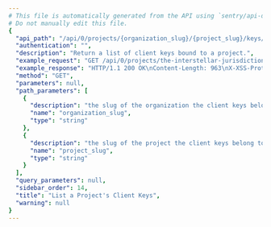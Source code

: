 ```yaml
---
# This file is automatically generated from the API using `sentry/api-docs/generator.py.`
# Do not manually edit this file.
{
  "api_path": "/api/0/projects/{organization_slug}/{project_slug}/keys/", 
  "authentication": "", 
  "description": "Return a list of client keys bound to a project.", 
  "example_request": "GET /api/0/projects/the-interstellar-jurisdiction/pump-station/keys/ HTTP/1.1\nHost: sentry.io\nAuthorization: Bearer <token>", 
  "example_response": "HTTP/1.1 200 OK\nContent-Length: 963\nX-XSS-Protection: 1; mode=block\nX-Content-Type-Options: nosniff\nContent-Language: en\nAccess-Control-Expose-Headers: X-Sentry-Error, Retry-After\nVary: Accept-Language, Cookie\nAccess-Control-Allow-Methods: GET, POST, HEAD, OPTIONS\nLink: <https://sentry.io/api/0/projects/the-interstellar-jurisdiction/pump-station/keys/?&cursor=5:0:1>; rel=\"previous\"; results=\"false\"; cursor=\"5:0:1\", <https://sentry.io/api/0/projects/the-interstellar-jurisdiction/pump-station/keys/?&cursor=5:100:0>; rel=\"next\"; results=\"false\"; cursor=\"5:100:0\"\nAllow: GET, POST, HEAD, OPTIONS\nAccess-Control-Allow-Origin: *\nAccess-Control-Allow-Headers: X-Sentry-Auth, X-Requested-With, Origin, Accept, Content-Type, Authentication, Authorization\nContent-Type: application/json\nX-Frame-Options: deny\n\n[\n  {\n    \"browserSdk\": {\n      \"choices\": [\n        [\n          \"latest\", \n          \"latest\"\n        ], \n        [\n          \"5.x\", \n          \"5.x\"\n        ], \n        [\n          \"4.x\", \n          \"4.x\"\n        ]\n      ]\n    }, \n    \"browserSdkVersion\": \"5.x\", \n    \"dateCreated\": \"2020-03-10T16:09:10.200032Z\", \n    \"dsn\": {\n      \"cdn\": \"https://sentry.io/js-sdk-loader/3b58c8c008a94b8a9e8b5a65f4e3aef1.min.js\", \n      \"csp\": \"https://sentry.io/api/2/csp-report/?sentry_key=3b58c8c008a94b8a9e8b5a65f4e3aef1\", \n      \"minidump\": \"https://sentry.io/api/2/minidump/?sentry_key=3b58c8c008a94b8a9e8b5a65f4e3aef1\", \n      \"public\": \"https://3b58c8c008a94b8a9e8b5a65f4e3aef1@sentry.io/2\", \n      \"secret\": \"https://3b58c8c008a94b8a9e8b5a65f4e3aef1:0cdf4cf8e9424ceb8d47edf23c28c660@sentry.io/2\", \n      \"security\": \"https://sentry.io/api/2/security/?sentry_key=3b58c8c008a94b8a9e8b5a65f4e3aef1\", \n      \"unreal\": \"https://sentry.io/api/2/unreal/3b58c8c008a94b8a9e8b5a65f4e3aef1/\"\n    }, \n    \"id\": \"3b58c8c008a94b8a9e8b5a65f4e3aef1\", \n    \"isActive\": true, \n    \"label\": \"Fabulous Key\", \n    \"name\": \"Fabulous Key\", \n    \"projectId\": 2, \n    \"public\": \"3b58c8c008a94b8a9e8b5a65f4e3aef1\", \n    \"rateLimit\": null, \n    \"secret\": \"0cdf4cf8e9424ceb8d47edf23c28c660\"\n  }\n]", 
  "method": "GET", 
  "parameters": null, 
  "path_parameters": [
    {
      "description": "the slug of the organization the client keys belong to.", 
      "name": "organization_slug", 
      "type": "string"
    }, 
    {
      "description": "the slug of the project the client keys belong to.", 
      "name": "project_slug", 
      "type": "string"
    }
  ], 
  "query_parameters": null, 
  "sidebar_order": 14, 
  "title": "List a Project's Client Keys", 
  "warning": null
}
---
```

